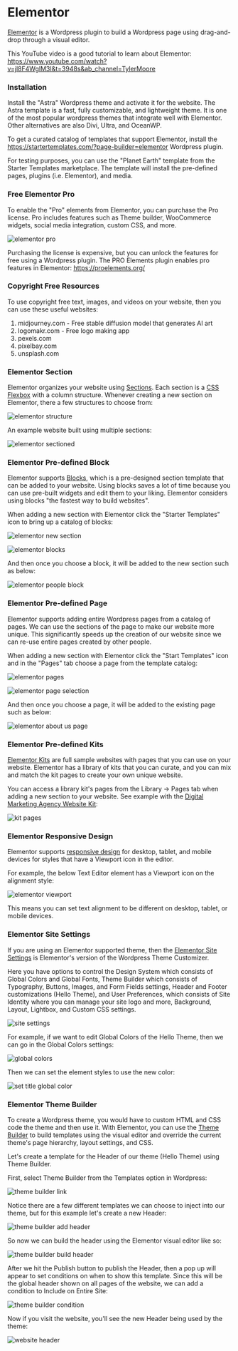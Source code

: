 # Elementor
[Elementor](https://elementor.com/) is a Wordpress plugin to build a Wordpress page using drag-and-drop through a visual editor.

This YouTube video is a good tutorial to learn about Elementor: https://www.youtube.com/watch?v=jl8F4WglM3I&t=3948s&ab_channel=TylerMoore

### Installation
Install the "Astra" Wordpress theme and activate it for the website. The Astra template is a fast, fully customizable, and lightweight theme. It is one of the most popular wordpress themes that integrate well with Elementor. Other alternatives are also Divi, Ultra, and OceanWP.

To get a curated catalog of templates that support Elementor, install the https://startertemplates.com/?page-builder=elementor Wordpress plugin.

For testing purposes, you can use the "Planet Earth" template from the Starter Templates marketplace. The template will install the pre-defined pages, plugins (i.e. Elementor), and media.

### Free Elementor Pro
To enable the "Pro" elements from Elementor, you can purchase the Pro license. Pro includes features such as Theme builder, WooCommerce widgets, social media integration, custom CSS, and more.

![elementor pro](misc/elementor-pro-widgets.png)

Purchasing the license is expensive, but you can unlock the features for free using a Wordpress plugin. The PRO Elements plugin enables pro features in Elementor: https://proelements.org/

### Copyright Free Resources
To use copyright free text, images, and videos on your website, then you can use these useful websites:
1. midjourney.com - Free stable diffusion model that generates AI art
2. logomakr.com - Free logo making app
3. pexels.com
4. pixelbay.com
5. unsplash.com

### Elementor Section
Elementor organizes your website using [Sections](https://elementor.com/help/section-overview/). Each section is a [CSS Flexbox](https://elementor.com/help/what-is-a-container/#:~:text=Introducing%20containers,%2C%20columns%2C%20and%20inner%20sections.) with a column structure. Whenever creating a new section on Elementor, there a few structures to choose from:

![elementor structure](misc/elementor-section-structure.png)

An example website built using multiple sections:

![elementor sectioned](misc/elementor-sectioned-website.png)

### Elementor Pre-defined Block
Elementor supports [Blocks](https://elementor.com/blog/introducing-blocks/), which is a pre-designed section template that can be added to your website. Using blocks saves a lot of time because you can use pre-built widgets and edit them to your liking. Elementor considers using blocks "the fastest way to build websites".

When adding a new section with Elementor click the "Starter Templates" icon to bring up a catalog of blocks:

![elementor new section](misc/elementor-new-section.png)

![elementor blocks](misc/elementor-blocks-marketplace.png)

And then once you choose a block, it will be added to the new section such as below:

![elementor people block](misc/elementor-people-block.png)

### Elementor Pre-defined Page
Elementor supports adding entire Wordpress pages from a catalog of pages. We can use the sections of the page to make our website more unique. This significantly speeds up the creation of our website since we can re-use entire pages created by other people.

When adding a new section with Elementor click the "Start Templates" icon and in the "Pages" tab choose a page from the template catalog:

![elementor pages](misc/elementor-pages-marketplace.png)

![elementor page selection](misc/elementor-page-selection-marketplace.png)

And then once you choose a page, it will be added to the existing page such as below:

![elementor about us page](misc/elementor-about-us-page.png)

### Elementor Pre-defined Kits
[Elementor Kits](https://elementor.com/library/) are full sample websites with pages that you can use on your website. Elementor has a library of kits that you can curate, and you can mix and match the kit pages to create your own unique website.

You can access a library kit's pages from the Library -> Pages tab when adding a new section to your website. See example with the [Digital Marketing Agency Website Kit](https://elementor.com/library/template-kit/digital-marketing-agency/):

![kit pages](misc/elementor-kit-pages.png)


### Elementor Responsive Design
Elementor supports [responsive design](https://elementor.com/help/mobile-editing/) for desktop, tablet, and mobile devices for styles that have a Viewport icon in the editor.

For example, the below Text Editor element has a Viewport icon on the alignment style:

![elementor viewport](misc/elementor-text-viewport.png)

This means you can set text alignment to be different on desktop, tablet, or mobile devices.

### Elementor Site Settings
If you are using an Elementor supported theme, then the [Elementor Site Settings](https://elementor.com/help/site-settings/) is Elementor's version of the Wordpress Theme Customizer.

Here you have options to control the Design System which consists of Global Colors and Global Fonts, Theme Builder which consists of Typography, Buttons, Images, and Form Fields settings, Header and Footer customizations (Hello Theme), and User Preferences, which consists of Site Identity where you can manage your site logo and more, Background, Layout, Lightbox, and Custom CSS settings.

![site settings](misc/elementor-site-settings.png)

For example, if we want to edit Global Colors of the Hello Theme, then we can go in the Global Colors settings:

![global colors](misc/elementor-global-colors.png)

Then we can set the element styles to use the new color:

![set title global color](misc/elementor-set-title-global-color.png)

### Elementor Theme Builder
To create a Wordpress theme, you would have to custom HTML and CSS code the theme and then use it. With Elementor, you can use the [Theme Builder](https://elementor.com/help/the-elementor-theme-builder/) to build templates using the visual editor and override the current theme's page hierarchy, layout settings, and CSS.

Let's create a template for the Header of our theme (Hello Theme) using Theme Builder.

First, select Theme Builder from the Templates option in Wordpress:

![theme builder link](misc/wordpress-templates-theme-builder.png)

Notice there are a few different templates we can choose to inject into our theme, but for this example let's create a new Header:

![theme builder add header](misc/elementor-add-new-header.png)

So now we can build the header using the Elementor visual editor like so:

![theme builder build header](misc/elementor-build-header.png)

After we hit the Publish button to publish the Header, then a pop up will appear to set conditions on when to show this template. Since this will be the global header shown on all pages of the website, we can add a condition to Include on Entire Site:

![theme builder condition](misc/elementor-header-condition.png)

Now if you visit the website, you'll see the new Header being used by the theme:

![website header](misc/website-with-new-header.png)
